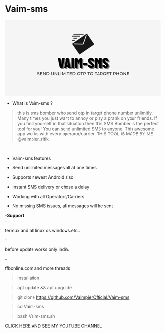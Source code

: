 # Vaim-sms
<img src="vaim-sms.png"><br>


- What is Vaim-sms ?
> this is sms bomber who send otp in target phone number unlimitly.
> Many times you just want to annoy or play a prank on your friends.
> If you find yourself in that situation then this SMS Bomber is the perfect tool for you!
> You can send unlimited SMS to anyone. This awesome app works with every operator/carrier.
> THIS TOOL IS MADE BY ME @vaimpier_ritik

<br>

- Vaim-sms features 

-  Send unlimited messages all at one times</p>
-  Supports newest Android also</p>
-  Instant SMS delivery or chose a delay</p>
-  Working with all Operators/Carriers</p>
-  No missing SMS issues, all messages will be sent</p>

-<b>Support </b><br>
-<p>  termux and all linux os windows.etc..</p>
-<p>  before update works only india.</p>
-<p>  ffbonline.com and more threads</p>
 

><p>Installation <br>
 
> apt update && apt upgrade
 
> git clone https://github.com/VaimpierOfficial/Vaim-sms
 
> cd Vaim-sms  
 
> bash Vaim-sms.sh

  
<a href="https://www.youtube.com/channel/UCu-xG31hWgJLIptcPBuSigQ"> CLICK HERE AND SEE MY YOUTUBE CHANNEL </a>

